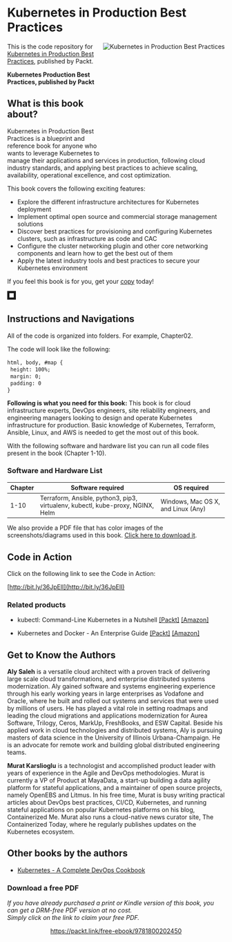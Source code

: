 


# Kubernetes in Production Best Practices

<a href="https://www.packtpub.com/cloud-networking/kubernetes-in-production-best-practices?utm_source=github&utm_medium=repository&utm_campaign=9781800202450"><img src="https://www.packtpub.com/media/catalog/product/cache/4cdce5a811acc0d2926d7f857dceb83b/9/7/9781800202450-original_92.jpeg" alt="Kubernetes in Production Best Practices" height="256px" align="right"></a>

This is the code repository for [Kubernetes in Production Best Practices](https://www.packtpub.com/cloud-networking/kubernetes-in-production-best-practices?utm_source=github&utm_medium=repository&utm_campaign=9781800202450), published by Packt.

**Kubernetes Production Best Practices, published by Packt**

## What is this book about?
Kubernetes in Production Best Practices is a blueprint and reference book for anyone who wants to leverage Kubernetes to manage their applications and services in production, following cloud industry standards, and applying best practices to achieve scaling, availability, operational excellence, and cost optimization.

This book covers the following exciting features: 
* Explore the different infrastructure architectures for Kubernetes deployment
* Implement optimal open source and commercial storage management solutions
* Discover best practices for provisioning and configuring Kubernetes clusters, such as infrastructure as code and CAC
* Configure the cluster networking plugin and other core networking components and learn how to get the best out of them
* Apply the latest industry tools and best practices to secure your Kubernetes environment

If you feel this book is for you, get your [copy](https://www.amazon.com/dp/1800202458) today!

<a href="https://www.packtpub.com/?utm_source=github&utm_medium=banner&utm_campaign=GitHubBanner"><img src="https://raw.githubusercontent.com/PacktPublishing/GitHub/master/GitHub.png" alt="https://www.packtpub.com/" border="5" /></a>

## Instructions and Navigations
All of the code is organized into folders. For example, Chapter02.

The code will look like the following:
```
html, body, #map {
 height: 100%; 
 margin: 0;
 padding: 0
}

```

**Following is what you need for this book:**
This book is for cloud infrastructure experts, DevOps engineers, site reliability engineers, and engineering managers looking to design and operate Kubernetes infrastructure for production. Basic knowledge of Kubernetes, Terraform, Ansible, Linux, and AWS is needed to get the most out of this book.

With the following software and hardware list you can run all code files present in the book (Chapter 1-10).

### Software and Hardware List

| Chapter  | Software required                                                                                  | OS required                        |
| -------- | ---------------------------------------------------------------------------------------------------| -----------------------------------|
| 1-10     | Terraform, Ansible, python3, pip3, virtualenv, kubectl, kube-proxy, NGINX, Helm                    | Windows, Mac OS X, and Linux (Any) |




We also provide a PDF file that has color images of the screenshots/diagrams used in this book. [Click here to download it](https://static.packt-cdn.com/downloads/9781800202450_ColorImages.pdf).

## Code in Action

Click on the following link to see the Code in Action:

[http://bit.ly/36JpElI](http://bit.ly/36JpElI)

### Related products <Other books you may enjoy>
* kubectl: Command-Line Kubernetes in a Nutshell [[Packt]](https://www.packtpub.com/product/kubectl-command-line-kubernetes-in-a-nutshell/9781800561878?utm_source=github&utm_medium=repository&utm_campaign=9781838828042#:~:text=About%20this%20book,with%20kubectl%20in%20no%20time.) [[Amazon]](https://www.amazon.com/dp/1800561873)

* Kubernetes and Docker - An Enterprise Guide [[Packt]](https://www.packtpub.com/product/kubernetes-and-docker-an-enterprise-guide/9781839213403?utm_source=github&utm_medium=repository&utm_campaign=9781839213403) [[Amazon]](https://www.amazon.com/dp/183921340X)

## Get to Know the Authors
**Aly Saleh**
is a versatile cloud architect with a proven track of delivering large scale cloud transformations, and enterprise distributed systems modernization. Aly gained software and systems engineering experience through his early working years in large enterprises as Vodafone and Oracle, where he built and rolled out systems and services that were used by millions of users. He has played a vital role in setting roadmaps and leading the cloud migrations and applications modernization for Aurea Software, Trilogy, Ceros, MarkUp, FreshBooks, and ESW Capital. Beside his applied work in cloud technologies and distributed systems, Aly is pursuing masters of data science in the University of Illinois Urbana-Champaign. He is an advocate for remote work and building global distributed engineering teams.


**Murat Karslioglu**
is a technologist and accomplished product leader with years of experience in the Agile and DevOps methodologies. Murat is currently a VP of Product at MayaData, a start-up building a data agility platform for stateful applications, and a maintainer of open source projects, namely OpenEBS and Litmus. In his free time, Murat is busy writing practical articles about DevOps best practices, CI/CD, Kubernetes, and running stateful applications on popular Kubernetes platforms on his blog, Containerized Me. Murat also runs a cloud-native news curator site, The Containerized Today, where he regularly publishes updates on the Kubernetes ecosystem.



## Other books by the authors
* [Kubernetes - A Complete DevOps Cookbook](https://www.packtpub.com/product/kubernetes-a-complete-devops-cookbook/9781838828042?utm_source=github&utm_medium=repository&utm_campaign=9781838828042)


### Download a free PDF

 <i>If you have already purchased a print or Kindle version of this book, you can get a DRM-free PDF version at no cost.<br>Simply click on the link to claim your free PDF.</i>
<p align="center"> <a href="https://packt.link/free-ebook/9781800202450">https://packt.link/free-ebook/9781800202450 </a> </p>